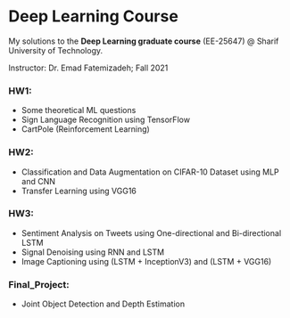 # Deep Learning Course

My solutions to the **Deep Learning graduate course** (EE-25647) @ Sharif University of Technology.

Instructor: Dr. Emad Fatemizadeh; Fall 2021

### HW1:

*   Some theoretical ML questions
*   Sign Language Recognition using TensorFlow
*   CartPole (Reinforcement Learning)

### HW2:

*   Classification and Data Augmentation on CIFAR-10 Dataset using MLP and CNN
*   Transfer Learning using VGG16

### HW3:

*   Sentiment Analysis on Tweets using One-directional and Bi-directional LSTM
*   Signal Denoising using RNN and LSTM
*   Image Captioning using (LSTM + InceptionV3)  and (LSTM + VGG16)

### Final_Project:

*   Joint Object Detection and Depth Estimation
